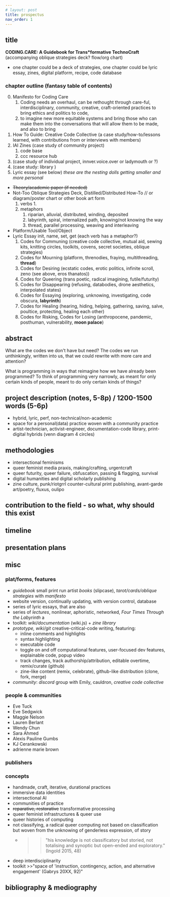 ```yaml
---
# layout: post
title: prospectus
nav_order: 1
---
```


## title
**CODING.CARE: A Guidebook for Trans*formative TechnoCraft**
(accompanying oblique strategies deck? flow/org chart)

- one chapter could be a deck of strategies, one chapter could be lyric essay, zines, digital platform, recipe, code database

### chapter outline (fantasy table of contents)
0. Manifesto for Coding Care
   1. Coding needs an overhaul, can be rethought through care-ful, interdisciplinary, community, creative, craft-oriented practices to bring ethics and politics to code, 
   2. to imagine new more equitable systems and bring those who can make them into the conversations that will allow them to be made, and also to bring 
1. How To Guide: Creative Code Collective (a case study/how-to/lessons learned, with contributions from or interviews with members)
2. IAI Zines (case study of community project)
   1. code base
   2. ccc resource hub
3. (case study of individual project, innver.voice.over or ladymouth or ?)
4. (case study: library )
5. Lyric essay (see below)
*these are the nesting dolls getting smaller and more personal*

- ~~Theory/academic paper (if needed)~~
- Not-Too Oblique Strategies Deck, Distilled/Distributed How-To // or diagram/poster chart or other book art form
   1. verbs
      1. 
   2. metaphors
      1. riparian, alluvial, distributed, winding, deposited
      2. labyrinth, spiral, internalized path, knowing/not knowing the way
      3. thread, parallel processing, weaving and interleaving  
- Platform/Usable Tool/Object
- Lyric Essay
   <subhead>init, name, set, get</subhead> (each verb has a metaphor?)
   1. Codes for Communing (creative code collective, mutual aid, sewing kits, knitting circles, toolkits, covens, secret societies, oblique strategies)
   2. Codes for Mourning (platform, threnodies, fraying, multithreading, **thread**)
   3. Codes for Desiring (ecstatic codes, erotic politics, infinite scroll, zeno (see above, eros thanatos))
   4. Codes for Queering (trans poetic, radical imagining, futile/futurity)
   5. Codes for Disappearing (refusing, databodies, drone aesthetics, interpolated states)
   6. Codes for Essaying (exploring, unknowing, investigating, code obscura, **labyrinth**)
   7. Codes for Healing (hearing, hiding, helping, gathering, saving, salve, poultice, protecting, healing each other) 
   8. Codes for Risking, Codes for Losing (anthropocene, pandemic, posthuman, vulnerability, **moon palace**)

## abstract

What are the codes we don't have but need? The codes we run unthinkingly, written into us, that we could rewrite with more care and attention? 

What is programming in ways that reimagine how we have already been programmed? To think of programming very narrowly, as meant for only certain kinds of people, meant to do only certain kinds of things? 




## project description (notes, 5-8p) / 1200-1500 words (5-6p)
* hybrid, lyric, perf, non-technical/non-academic
* space for a personal(data) practice woven with a community practice
* artist-technician, activist-engineer, documentation-code library, print-digital hybrids (venn diagram 4 circles)

## methodologies
* intersectional feminisms
* queer feminist media praxis, making/crafting, urgentcraft
* queer futurity, queer failure, obfuscation, passing & flagging, survival
* digital humanities and digital scholarly publishing
* zine culture, punk/riotgrrl counter-cultural print publishing, avant-garde art/poetry, fluxus, oulipo

## contribution to the field - so what, why should this exist

## timeline

## presentation plans

## misc

### plat/forms, features
* *guidebook* small print run artist *books* (slipcase), *tarot/cards/oblique strategies* with *manifesto*
* website version, continually updating, with version control, database
* series of lyric essays, that are also 
* series of *lectures*, nonlinear, aphoristic, networked, *Four Times Through the Labyrinth* a 
* toolkit: *wiki/documentation* (wiki.js) + *zine library*
* *prototype, wiki/git* creative-critical-code writing, featuring:
  * inline comments and highlights
  * syntax highlighting
  * executable code
  * toggle on and off computational features, user-focused dev features, explainable code, popup video
  * track changes, track authorship/attribution, editable overtime, remix/curate (github)
  * zine-like content (remix, celebrate), github-like distribution (clone, fork, merge)
* *community*: *discord* group with Emily, cauldron, *creative code collective*

### people & communities
* Eve Tuck
* Eve Sedgwick
* Maggie Nelson
* Lauren Berlant
* Wendy Chun
* Sara Ahmed
* Alexis Pauline Gumbs
* KJ Cerankowski
* adrienne marie brown

### publishers

### concepts

* handmade, craft, iterative, durational practices
* immersive data identities
* intersectional AI
* communities of practice
* ~~reparative, restorative~~ transformative processing
* queer feminist infrastructures & queer use
* queer histories of computing
* not classifying, a radical queer computing not based on classification but woven from the unknowing of genderless expression, of story
  * >>"his knowledge is not classificatory but storied, not totalising and synoptic but open-ended and exploratory." (Ingold 2015, 48)
* deep interdisciplinarity
* toolkit >>"space of 'instruction, contingency, action, and alternative engagement' (Gabrys 20XX, 92)"



## bibliography & mediography



